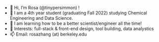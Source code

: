 - 👋 Hi, I’m Rosa (@tinypersimmon) !
- 👀 I am a 4th year student (graduating Fall 2022) studying Chemical Engineering and Data Science.
- 🌱 I am learning how to be a better scientist/engineer all the time!
- 💞️ Interests: full-stack & front-end design, tool building, data analystics
- 📫 Email: rosazhang (at) berkeley.edu

<!---
tinypersimmon/tinypersimmon is a ✨ special ✨ repository because its `README.md` (this file) appears on your GitHub profile.
You can click the Preview link to take a look at your changes.
--->
